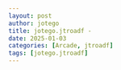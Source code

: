 ```yaml
---
layout: post
author: jotego
title: jotego.jtroadf - 
date: 2025-01-03
categories: [Arcade, jtroadf]
tags: [jotego.jtroadf]
---
```


